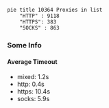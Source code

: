 
```mermaid
pie title 10364 Proxies in list
    "HTTP" : 9118
    "HTTPS": 383
    "SOCKS" : 863
```

### Some Info
#### Average Timeout

- mixed: 1.2s
- http: 0.4s
- https: 10.4s
- socks: 5.9s